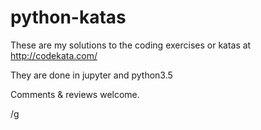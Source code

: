 # python-katas

These are my solutions to the coding exercises or katas at http://codekata.com/

They are done in jupyter and python3.5

Comments & reviews welcome.

/g
